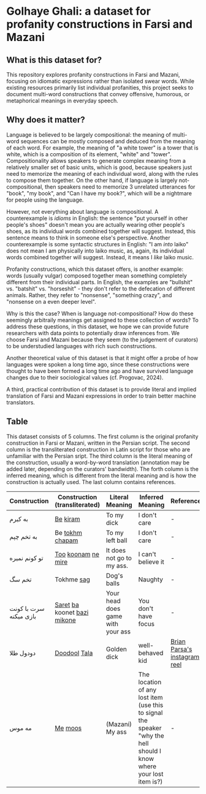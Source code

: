 # Golhaye Ghali: a dataset for profanity constructions in Farsi and Mazani

## What is this dataset for?
This repository explores profanity constructions in Farsi and Mazani, focusing on idiomatic expressions rather than isolated swear words. While existing resources primarily list individual profanities, this project seeks to document multi-word constructions that convey offensive, humorous, or metaphorical meanings in everyday speech.

## Why does it matter?
Language is believed to be largely compositional: the meaning of multi-word sequences can be mostly composed and deduced from the meaning of each word. For example, the meaning of "a white tower" is a tower that is white, which is a composition of its element, "white" and "tower". Compositionality allows speakers to generate complex meaning from a relatively smaller set of basic units, which is good, because speakers just need to memorize the meaning of each individual word, along with the rules to compose them together. On the other hand, if language is largely not-compositional, then speakers need to memorize 3 unrelated utterances for "book", "my book", and "Can I have my book?", which will be a nightmare for people using the language.

However, not everything about language is compositional. A counterexample is *idioms* in English: the sentence "put yourself in other people's shoes" doesn't mean you are actually wearing other people's shoes, as its individual words combined together will suggest. Instead, this sentence means to think in someone else's perspective. Another counterexample is some syntactic structures in English: "I am *into* laiko" does not mean I am physically into laiko music, as, again, its individual words combined together will suggest. Instead, it means I *like* laiko music.

Profanity constructions, which this dataset offers, is another example: words (usually vulgar) composed together mean something completely different from their individual parts. In English, the examples are "bullshit" vs. "batshit" vs. "horseshit" - they don't refer to the defecation of different animals. Rather, they refer to "nonsense", "something crazy", and "nonsense on a even deeper level".

Why is this the case? When is language not-compositional? How do these seemingly arbitraily meanings get assigned to these collection of words? To address these questions, in this dataset, we hope we can provide future researchers with data points to potentially draw inferences from. We choose Farsi and Mazani because they seem (to the judgement of curators) to be understudied languages with rich such constructions. 

Another theoretical value of this dataset is that it might offer a probe of how languages were spoken a long time ago, since these constructions were thought to have been formed a long time ago and have survived language changes due to their sociological values (cf. Progovac, 2024). 

A third, practical contribution of this dataset is to provide literal and implied translation of Farsi and Mazani expressions in order to train better machine translators.

## Table

This dataset consists of 5 columns. The first column is the original profanity construction in Farsi or Mazani, written in the Persian script. The second column is the transliterated construction in Latin script for those who are unfamiliar with the Persian sript. The third column is the literal meaning of the construction, usually a word-by-word translation (annotation may be added later, depending on the curators' bandwidth). The forth column is the inferred meaning, which is different from the literal meaning and is how the construction is actually used. The last column contains references.

| Construction | Construction (transliterated) | Literal Meaning | Inferred Meaning | References |
|----------|----------|----------|----------|----------|
| به کیرم  | [Be](https://en.wiktionary.org/wiki/%D8%A8%D9%87#Persian) [kiram](https://en.wiktionary.org/wiki/%DA%A9%DB%8C%D8%B1#Persian) | To my dick | I don't care  | - |
| به تخم چپم | Be [tokhm](https://en.wiktionary.org/wiki/%D8%AA%D8%AE%D9%85#Persian) [chapam](https://en.wiktionary.org/wiki/%DA%86%D9%BE#Persian) | To my left ball | I don't care  | - |
| تو کونم نمیره   | [Too](https://en.wiktionary.org/wiki/%D8%AA%D9%88#Etymology_4) [koonam](https://en.wiktionary.org/wiki/%DA%A9%D9%88%D9%86#Etymology_1) [ne](https://en.wiktionary.org/wiki/%D9%86%D9%87#Etymology_1_4) [mire](https://en.wiktionary.org/wiki/%D8%B1%D9%81%D8%AA%D9%86) | It does not go to my ass.  | I can't believe it | -  |
| تخم سگ | Tokhme [sag](https://en.wiktionary.org/wiki/%D8%B3%DA%AF#Persian) | Dog's balls | Naughty | - |
| سرت با کونت بازی میکنه | [Saret](https://en.wiktionary.org/wiki/%D8%B3%D8%B1#Persian) [ba](https://en.wiktionary.org/wiki/%D8%A8%D8%A7#Persian) koonet [bazi](https://en.wiktionary.org/wiki/%D8%A8%D8%A7%D8%B2%DB%8C#Persian) [mikone](https://en.wiktionary.org/wiki/%DA%A9%D8%B1%D8%AF%D9%86#Conjugation_2) | Your head does game with your ass | You don't have focus | - |
| دودول طلا | [Doodool](https://fa.wiktionary.org/wiki/%D8%AF%D9%88%D8%AF%D9%88%D9%84) [Tala](https://en.wiktionary.org/wiki/%D8%B7%D9%84%D8%A7#Persian) | Golden dick | well-behaved kid | [Brian Parsa's instagram reel](https://www.instagram.com/reel/CyRgJEPPO0c/?igsh=cHNoMGYyejA2djg5) |
| مه موس | [Me](https://en.wiktionary.org/wiki/%D9%85%D9%87#Mazanderani) [moos](https://en.wiktionary.org/wiki/%D9%85%D9%88%D8%B3#Mazanderani) | (Mazani) My ass | The location of any lost item (use this to signal the speaker "why the hell should I know where your lost item is?) | - |
